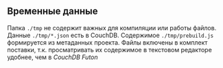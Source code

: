 ## Временные данные
Папка `./tmp` не содержит важных для компиляции или работы файлов.
Данные `./tmp/*.json` есть в CouchDB. Содержимое `./tmp/prebuild.js` формируется из метаданных проекта.
Файлы включены в комплект поставки, т.к. просматривать их содержимое в текстовом редакторе удобнее, чем в _CouchDB Futon_
